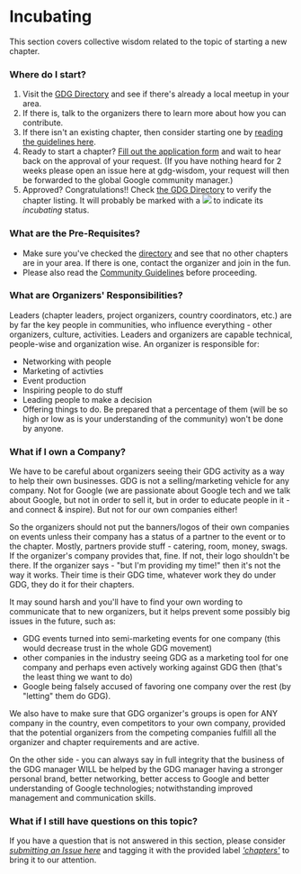 # Incubating
This section covers collective wisdom related to the topic of starting a new chapter.

### Where do I start?
1. Visit the [GDG Directory](https://developers.google.com/groups/directory/#) and see if there's already a local meetup in your area.
2. If there is, talk to the organizers there to learn more about how you can contribute.
3. If there isn't an existing chapter, then consider starting one by [reading the guidelines here](https://developers.google.com/groups/start/).
4. Ready to start a chapter? [Fill out the application form](https://support.google.com/developergroups/contact/devgroup_new_chapter_app) and wait to hear back on the approval of your request. (If you have nothing heard for 2 weeks please open an issue here at gdg-wisdom, your request will then be forwarded to the global Google community manager.)
5. Approved? Congratulations!! Check [the GDG Directory](https://developers.google.com/groups/directory/#) to verify the chapter listing. It will probably be marked with a ![](https://developers.google.com/_static/b929354e2e/images/gdg-directory-incubating-marker.png) to indicate its *incubating* status.

### What are the Pre-Requisites?
* Make sure you've checked the [directory](https://developers.google.com/groups/directory/#) and see that no other chapters are in your area. If there is one, contact the organizer and join in the fun.
* Please also read the [Community Guidelines](https://developers.google.com/groups/guidelines/) before proceeding.

### What are Organizers' Responsibilities?
Leaders (chapter leaders, project organizers, country coordinators, etc.) are by far the key people in communities,  who influence everything - other  organizers, culture, activities. Leaders and organizers are capable  technical, people-wise and organization wise. An organizer is responsible for:

* Networking with people
* Marketing of activties
* Event production
* Inspiring people to do stuff
* Leading people to make a decision
* Offering things to do. Be prepared that a percentage of them (will be so high or low as is your understanding of the community) won't be done by anyone. 

### What if I own a Company?
We have to be careful about organizers seeing their GDG activity as a way to help their own businesses. GDG is not a selling/marketing vehicle for any company. Not for Google (we are passionate about Google tech and we talk about Google, but not in order to sell it, but in order to educate people in it - and connect & inspire). But not for our own companies either!

So the organizers should not put the banners/logos of their own companies on events unless their company has a status of a partner to the event or to the chapter. Mostly, partners provide stuff - catering, room, money, swags. If the organizer's company provides that, fine. If not, their logo shouldn't be there. If the organizer says - "but I'm providing my time!" then it's not the way it works. Their time is their GDG time, whatever work they do under GDG, they do it for their chapters. 

It may sound harsh and you'll have to find your own wording to communicate that to new organizers, but it helps prevent some possibly big issues in the future, such as:

* GDG events turned into semi-marketing events for one company (this would decrease trust in the whole GDG movement)
* other companies in the industry seeing GDG as a marketing tool for one company and perhaps even actively working against GDG then (that's the least thing we want to do)
* Google being falsely accused of favoring one company over the rest (by "letting" them do GDG). 

We also have to make sure that GDG organizer's groups is open for ANY company in the country, even competitors to your own company,  provided that the potential organizers from the competing companies fulfill all the organizer and chapter requirements and are active.

On the other side - you can always say in full integrity that the business of the GDG manager WILL be helped by the GDG manager having a stronger personal brand, better networking, better access to Google and better understanding of Google technologies; notwithstanding improved management and communication skills.

### What if I still have questions on this topic?
If you have a question that is not answered in this section, please consider *[submitting an Issue here](https://github.com/gdg-wisdom/wisdom-2016/issues/new)* and tagging it with the provided label [*'chapters'*](https://github.com/gdg-wisdom/wisdom-2016/labels) to bring it to our attention.

